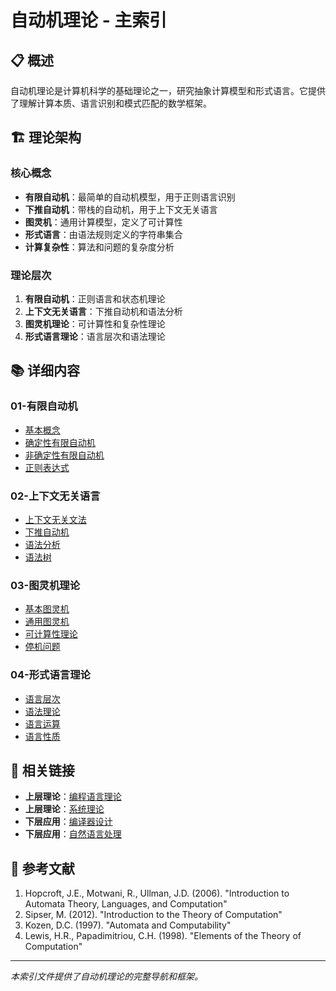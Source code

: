 # 自动机理论 - 主索引

## 📋 概述

自动机理论是计算机科学的基础理论之一，研究抽象计算模型和形式语言。它提供了理解计算本质、语言识别和模式匹配的数学框架。

## 🏗️ 理论架构

### 核心概念

- **有限自动机**：最简单的自动机模型，用于正则语言识别
- **下推自动机**：带栈的自动机，用于上下文无关语言
- **图灵机**：通用计算模型，定义了可计算性
- **形式语言**：由语法规则定义的字符串集合
- **计算复杂性**：算法和问题的复杂度分析

### 理论层次

1. **有限自动机**：正则语言和状态机理论
2. **上下文无关语言**：下推自动机和语法分析
3. **图灵机理论**：可计算性和复杂性理论
4. **形式语言理论**：语言层次和语法理论

## 📚 详细内容

### 01-有限自动机
- [基本概念](01-Basic-Concepts.md)
- [确定性有限自动机](02-Deterministic-Finite-Automata.md)
- [非确定性有限自动机](03-Nondeterministic-Finite-Automata.md)
- [正则表达式](04-Regular-Expressions.md)

### 02-上下文无关语言
- [上下文无关文法](01-Context-Free-Grammars.md)
- [下推自动机](02-Pushdown-Automata.md)
- [语法分析](03-Parsing.md)
- [语法树](04-Syntax-Trees.md)

### 03-图灵机理论
- [基本图灵机](01-Basic-Turing-Machines.md)
- [通用图灵机](02-Universal-Turing-Machines.md)
- [可计算性理论](03-Computability-Theory.md)
- [停机问题](04-Halting-Problem.md)

### 04-形式语言理论
- [语言层次](01-Language-Hierarchy.md)
- [语法理论](02-Grammar-Theory.md)
- [语言运算](03-Language-Operations.md)
- [语言性质](04-Language-Properties.md)

## 🔗 相关链接

- **上层理论**：[编程语言理论](../01-Programming-Language-Theory/README.md)
- **上层理论**：[系统理论](../02-System-Theory/README.md)
- **下层应用**：[编译器设计](../../04-Applied-Science/01-Computer-Science/03-Compiler-Design.md)
- **下层应用**：[自然语言处理](../../04-Applied-Science/04-Artificial-Intelligence/04-Natural-Language-Processing.md)

## 📖 参考文献

1. Hopcroft, J.E., Motwani, R., Ullman, J.D. (2006). "Introduction to Automata Theory, Languages, and Computation"
2. Sipser, M. (2012). "Introduction to the Theory of Computation"
3. Kozen, D.C. (1997). "Automata and Computability"
4. Lewis, H.R., Papadimitriou, C.H. (1998). "Elements of the Theory of Computation"

---

*本索引文件提供了自动机理论的完整导航和框架。* 